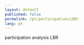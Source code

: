 ```yaml
---
layout: default
published: false
permalink: /pt/participation/LBR/
lang: pt
---
```


participation analysis LBR
